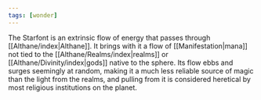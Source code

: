 ```yaml
---
tags: [wonder]
---
```


The Starfont is an extrinsic flow of energy that passes through [[Althane/index|Althane]]. It brings with it a flow of [[Manifestation|mana]] not tied to the [[Althane/Realms/index|realms]] or [[Althane/Divinity/index|gods]] native to the sphere. Its flow ebbs and surges seemingly at random, making it a much less reliable source of magic than the light from the realms, and pulling from it is considered heretical by most religious institutions on the planet.